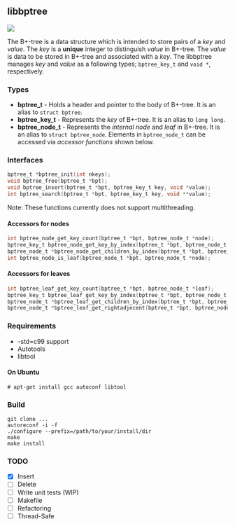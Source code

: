 ## libbptree
![](https://github.com/k5342/libbptree/workflows/test/badge.svg?dummy=unused)

The B+-tree is a data structure which is intended to store pairs of a _key_ and _value_.  The _key_ is a **unique** integer to distinguish _value_ in B+-tree.  The _value_ is data to be stored in B+-tree and associated with a _key_.  The libbptree manages _key_ and _value_ as a following types; `bptree_key_t` and `void *`, respectively.

### Types
- **bptree_t** - Holds a header and pointer to the body of B+-tree. It is an alias to `struct bptree`.
- **bptree_key_t** - Represents the _key_ of B+-tree. It is an alias to `long long`.
- **bptree_node_t** - Represents the *internal node* and *leaf* in B+-tree. It is an alias to `struct bptree_node`. Elements in `bptree_node_t` can be accessed via *accessor functions* shown below.

### Interfaces
```c
bptree_t *bptree_init(int nkeys);
void bptree_free(bptree_t *bpt);
void bptree_insert(bptree_t *bpt, bptree_key_t key, void *value);
int bptree_search(bptree_t *bpt, bptree_key_t key, void **value);
```
Note: These functions currently does not support multithreading.

#### Accessors for nodes
```c
int bptree_node_get_key_count(bptree_t *bpt, bptree_node_t *node);
bptree_key_t bptree_node_get_key_by_index(bptree_t *bpt, bptree_node_t *node, int index);
bptree_node_t *bptree_node_get_children_by_index(bptree_t *bpt, bptree_node_t *node, int index);
int bptree_node_is_leaf(bptree_node_t *bpt, bptree_node_t *node);
```

#### Accessors for leaves
```c
int bptree_leaf_get_key_count(bptree_t *bpt, bptree_node_t *leaf);
bptree_key_t bptree_leaf_get_key_by_index(bptree_t *bpt, bptree_node_t *leaf, int index);
bptree_node_t *bptree_leaf_get_children_by_index(bptree_t *bpt, bptree_node_t *leaf, int index);
bptree_node_t *bptree_leaf_get_rightadjecent(bptree_t *bpt, bptree_node_t *leaf);
```

### Requirements
- -std=c99 support
- Autotools
- libtool

#### On Ubuntu
```
# apt-get install gcc autoconf libtool
```

### Build
```
git clone ...
autoreconf -i -f
./configure --prefix=/path/to/your/install/dir
make
make install
```

### TODO
- [x] Insert
- [ ] Delete
- [ ] Write unit tests (WIP)
- [ ] Makefile
- [ ] Refactoring
- [ ] Thread-Safe
